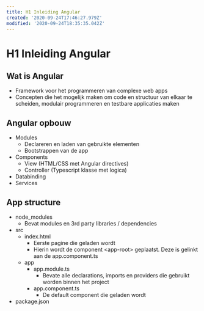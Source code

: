 ```yaml
---
title: H1 Inleiding Angular
created: '2020-09-24T17:46:27.979Z'
modified: '2020-09-24T18:35:35.042Z'
---
```


# H1 Inleiding Angular
## Wat is Angular
- Framework voor het programmeren van complexe web apps
- Concepten die het mogelijk maken om code en structuur van elkaar te scheiden, modulair programmeren en testbare applicaties maken

## Angular opbouw
- Modules
  - Declareren en laden van gebruikte elementen
  - Bootstrappen van de app
- Components
  - View (HTML/CSS met Angular directives)
  - Controller (Typescript klasse met logica)
- Databinding
- Services

## App structure
- node_modules
  - Bevat modules en 3rd party libraries / dependencies
- src
  - index.html
    - Eerste pagine die geladen wordt
    - Hierin wordt de component \<app-root\> geplaatst. Deze is gelinkt aan de app.component.ts
  - app
    - app.module.ts
      - Bevate alle declarations, imports en providers die gebruikt worden binnen het project
    - app.component.ts
      - De default component die geladen wordt
- package.json
